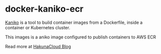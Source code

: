 # docker-kaniko-ecr
[Kaniko](https://github.com/GoogleContainerTools/kaniko#running-kaniko-in-docker) is a tool to build container images from a Dockerfile, inside a container or Kubernetes cluster.

This images is a aniko image configured to publish containers to AWS ECR

Read more at [HakunaCloud Blog](https://hakuna.cloud/blog/)